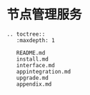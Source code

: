 # 节点管理服务

```eval_rst
.. toctree::
   :maxdepth: 1

   README.md
   install.md
   interface.md
   appintegration.md
   upgrade.md
   appendix.md
```
